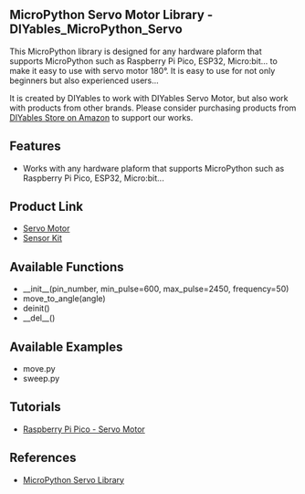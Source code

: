 ## MicroPython Servo Motor Library - DIYables_MicroPython_Servo
This MicroPython library is designed for any hardware plaform that supports MicroPython such as Raspberry Pi Pico, ESP32, Micro:bit... to make it easy to use with servo motor 180°. It is easy to use for not only beginners but also experienced users... 

It is created by DIYables to work with DIYables Servo Motor, but also work with products from other brands. Please consider purchasing products from [DIYables Store on Amazon](https://amazon.com/diyables) to support our works.



Features
----------------------------
* Works with any hardware plaform that supports MicroPython such as Raspberry Pi Pico, ESP32, Micro:bit...

Product Link
----------------------------
* [Servo Motor](https://diyables.io/products/servo-motor-sg90-180-degree)
* [Sensor Kit](https://diyables.io/products/sensor-kit)



Available Functions
----------------------------
* \_\_init\_\_(pin_number, min_pulse=600, max_pulse=2450, frequency=50)
* move_to_angle(angle)
* deinit()
* \_\_del\_\_()



Available Examples
----------------------------
* move.py
* sweep.py



Tutorials
----------------------------
* [Raspberry Pi Pico - Servo Motor](https://newbiely.com/tutorials/raspberry-pico/raspberry-pi-pico-servo-motor)



References
----------------------------
* [MicroPython Servo Library](https://newbiely.com/tutorials/micropython/micropython-servo-motor-library)
